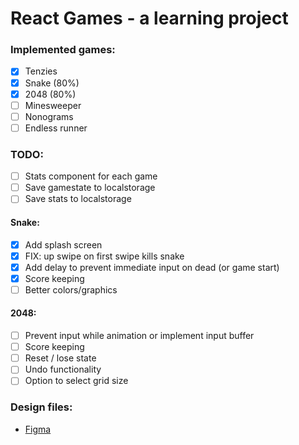 # React Games - a learning project

### Implemented games:

- [x] Tenzies
- [x] Snake (80%)
- [x] 2048 (80%)
- [ ] Minesweeper
- [ ] Nonograms
- [ ] Endless runner

### TODO:

- [ ] Stats component for each game
- [ ] Save gamestate to localstorage
- [ ] Save stats to localstorage

#### Snake:

- [x] Add splash screen
- [x] FIX: up swipe on first swipe kills snake
- [x] Add delay to prevent immediate input on dead (or game start)
- [x] Score keeping
- [ ] Better colors/graphics

#### 2048:

- [ ] Prevent input while animation or implement input buffer
- [ ] Score keeping
- [ ] Reset / lose state
- [ ] Undo functionality
- [ ] Option to select grid size

### Design files:

- [Figma](https://www.figma.com/file/5tzNmmB79TFqPaBgyJdsMQ/Tenzies?node-id=0%3A1)

